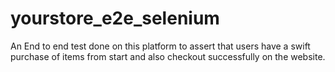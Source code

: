 # yourstore_e2e_selenium
An End to end test done on this platform to assert that users have a swift purchase of items from start and also checkout successfully on the website.
